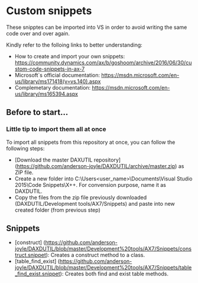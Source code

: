# Custom snippets

These snipptes can be imported into VS in order to avoid writing the same code over and over again.

Kindly refer to the folloing links to better understanding:

* How to create and import your own snippets: https://community.dynamics.com/ax/b/goshoom/archive/2016/06/30/custom-code-snippets-in-ax-7
* Microsoft`s official documentation: https://msdn.microsoft.com/en-us/library/ms171418(v=vs.140).aspx
* Complemetary documentation: https://msdn.microsoft.com/en-us/library/ms165394.aspx

## Before to start...
### Little tip to import them all at once
To import all snippets from this repository at once, you can follow the following steps:
* [Download the master DAXUTIL repository] (https://github.com/anderson-joyle/DAXDUTIL/archive/master.zip) as ZIP file.
* Create a new folder into C:\Users\<user_name>\Documents\Visual Studio 2015\Code Snippets\X++. For convension purpose, name it as DAXDUTIL.
* Copy the files from the zip file previously downloaded (DAXDUTIL/Development tools/AX7/Snippets) and paste into new created folder (from previous step)

## Snippets
* [construct] (https://github.com/anderson-joyle/DAXDUTIL/blob/master/Development%20tools/AX7/Snippets/construct.snippet): Creates a construct method to a class.
* [table_find_exist] (https://github.com/anderson-joyle/DAXDUTIL/blob/master/Development%20tools/AX7/Snippets/table_find_exist.snippet): Creates both find and exist table methods.
